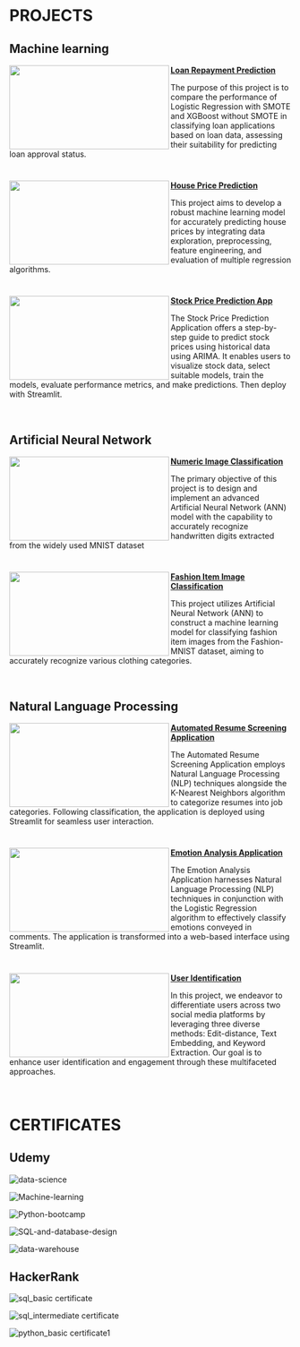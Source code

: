 # PROJECTS
## Machine learning

<a href="https://github.com/tuanng1102/loan-repayment-prediction"> <img align="left" width="285" height="150" src="https://storage.googleapis.com/production-payrup-assets/post/107-1661768972-658-post.jpg"> **[Loan Repayment Prediction](https://github.com/tuanng1102/loan-repayment-prediction)**

The purpose of this project is to compare the performance of Logistic Regression with SMOTE and XGBoost without SMOTE in classifying loan applications based on loan data, assessing their suitability for predicting loan approval status.


#

<a href="https://github.com/tuanng1102/house-price-prediction"> <img align="left" width="285" height="150" src="https://img.freepik.com/free-vector/credit-score-flat-composition-with-cityscape-background-doodle-human-characters-with-coins-new-house-vector-illustration_1284-83827.jpg?t=st=1713581157~exp=1713584757~hmac=023bcc058c6505bf2a4d5e4e918f9d15732975acbdf728ba61cf4123a045a922&w=826"> **[House Price Prediction](https://github.com/tuanng1102/house-price-prediction)**

This project aims to develop a robust machine learning model for accurately predicting house prices by integrating data exploration, preprocessing, feature engineering, and evaluation of multiple regression algorithms.

#

<a href="https://github.com/tuanng1102/stock-price-prediction-app"> <img align="left" width="285" height="150" src="https://img.freepik.com/premium-vector/stock-market-analysis-concept_23-2148604771.jpg?w=740"> **[Stock Price Prediction App](https://github.com/tuanng1102/stock-price-prediction-app)**

The Stock Price Prediction Application offers a step-by-step guide to predict stock prices using historical data using ARIMA. It enables users to visualize stock data, select suitable models, train the models, evaluate performance metrics, and make predictions. Then deploy with Streamlit.

<br />

## Artificial Neural Network

<a href="https://github.com/tuanng1102/numeric-image-classification"> <img align="left" width="285" height="150" src="https://production-media.paperswithcode.com/datasets/MNIST-0000000001-2e09631a_09liOmx.jpg"> **[Numeric Image Classification](https://github.com/tuanng1102/numeric-image-classification)**

The primary objective of this project is to design and implement an advanced Artificial Neural Network (ANN) model with the capability to accurately recognize handwritten digits extracted from the widely used MNIST dataset

#

<a href="https://github.com/tuanng1102/fashion-item-image-classification"> <img align="left" width="285" height="150" src="https://repository-images.githubusercontent.com/551880225/63622c63-717c-4b14-8a18-d750e395f484"> **[Fashion Item Image Classification](https://github.com/tuanng1102/fashion-item-image-classification)**

This project utilizes Artificial Neural Network (ANN) to construct a machine learning model for classifying fashion item images from the Fashion-MNIST dataset, aiming to accurately recognize various clothing categories.

<br />

## Natural Language Processing

<a href="https://github.com/tuanng1102/resume-screening-app"> <img align="left" width="285" height="150" src="https://www.recruiterslineup.com/wp-content/uploads/2022/06/resume-screening-software.png"> **[Automated Resume Screening Application](https://github.com/tuanng1102/resume-screening-app)**

The Automated Resume Screening Application employs Natural Language Processing (NLP) techniques alongside the K-Nearest Neighbors algorithm to categorize resumes into job categories. Following classification, the application is deployed using Streamlit for seamless user interaction.


#

<a href="https://github.com/tuanng1102/emotion-detection-app"> <img align="left" width="285" height="150" src="https://img.freepik.com/premium-vector/collection-cute-emoticons-reaction-social-media-set-mixed-feeling_90099-587.jpg?w=900"> **[Emotion Analysis Application](https://github.com/tuanng1102/emotion-detection-app)**

The Emotion Analysis Application harnesses Natural Language Processing (NLP) techniques in conjunction with the Logistic Regression algorithm to effectively classify emotions conveyed in comments. The application is transformed into a web-based interface using Streamlit.

#

<a href="https://github.com/tuanng1102/user-identification"> <img align="left" width="285" height="150" src="https://www.scnsoft.com/blog-pictures/information-security/session-mapping-for-user-identification-01.png"> **[User Identification](https://github.com/tuanng1102/user-identification)**

In this project, we endeavor to differentiate users across two social media platforms by leveraging three diverse methods: Edit-distance, Text Embedding, and Keyword Extraction. Our goal is to enhance user identification and engagement through these multifaceted approaches.


<br />

# CERTIFICATES
## Udemy

![data-science](https://github.com/tuanng1102/Certificates/assets/147653892/800c30bd-99c4-4d3d-9c20-7e72b94a8e2a)

![Machine-learning](https://github.com/tuanng1102/Certificates/assets/147653892/19ac36c2-4055-4e79-9bb0-d59b9bf1a995)

![Python-bootcamp](https://github.com/tuanng1102/Certificates/assets/147653892/3723c61f-7b88-420d-b6ce-960163741bf2)

![SQL-and-database-design](https://github.com/tuanng1102/Certificates/assets/147653892/4bb3a096-fa79-4b7c-a672-0ab5a992b041)

![data-warehouse](https://github.com/tuanng1102/Certificates/assets/147653892/b9c026c2-499d-4ea4-88ed-d1f576023947)

## HackerRank

![sql_basic certificate](https://github.com/tuanng1102/Certificates/assets/147653892/7adc989a-8c33-4d2f-8a3a-589f81f45da4)

![sql_intermediate certificate](https://github.com/tuanng1102/Certificates/assets/147653892/2c5cee75-221a-476d-8628-1294dfb8da3d)

![python_basic certificate1](https://github.com/tuanng1102/Certificates/assets/147653892/1755ab88-8951-46f1-8490-155bccdeaf0a)
